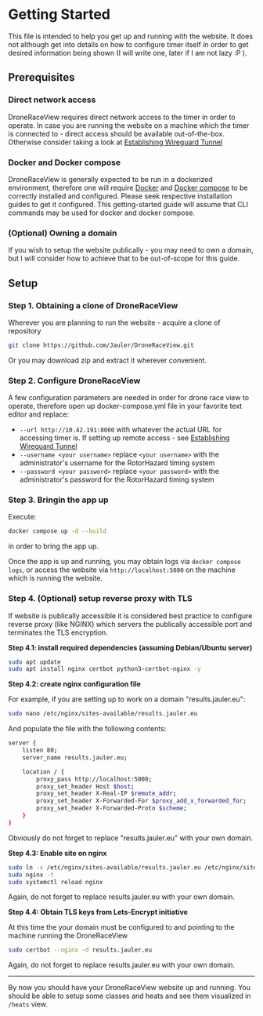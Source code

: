 # Getting Started

This file is intended to help you get up and running with the website.
It does not although get into details on how to configure timer itself in order to get desired information being shown (I will write one, later if I am not lazy :P ).

## Prerequisites

### Direct network access

DroneRaceView requires direct network access to the timer in order to operate.
In case you are running the website on a machine which the timer is connected to - direct access should be available out-of-the-box.
Otherwise consider taking a look at [Establishing Wireguard Tunnel](doc/establishing-wireguard-tunnel.md)

### Docker and Docker compose

DroneRaceView is generally expected to be run in a dockerized environment, therefore one will require [Docker](https://www.docker.com/) and [Docker compose](https://docs.docker.com/compose/) to be correctly installed and configured.
Please seek respective installation guides to get it configured.
This getting-started guide will assume that CLI commands may be used for docker and docker compose.


### (Optional) Owning a domain

If you wish to setup the website publically - you may need to own a domain, but I will consider how to achieve that to be out-of-scope for this guide.


## Setup

### Step 1. Obtaining a clone of DroneRaceView

Wherever you are planning to run the website - acquire a clone of repository

```bash
git clone https://github.com/Jauler/DroneRaceView.git
```

Or you may download zip and extract it wherever convenient.

### Step 2. Configure DroneRaceView

A few configuration parameters are needed in order for drone race view to operate, therefore open up docker-compose.yml file in your favorite text editor and replace:
- `--url http://10.42.191:8000` with whatever the actual URL for accessing timer is. If setting up remote access - see [Establishing Wireguard Tunnel](doc/establishing-wireguard-tunnel.md)
- `--username <your username>` replace `<your username>` with the administrator's username for the RotorHazard timing system
- `--password <your password>` replace `<your password>` with the administrator's password for the RotorHazard timing system


### Step 3. Bringin the app up

Execute:
```bash
docker compose up -d --build
```

in order to bring the app up.

Once the app is up and running, you may obtain logs via `docker compose logs`, or access the website via `http://localhost:5000` on the machine which is running the website.

### Step 4. (Optional) setup reverse proxy with TLS

If website is publically accessible it is considered best practice to configure reverse proxy (like NGINX) which servers the publically accessible port and terminates the TLS encryption.

__Step 4.1: install required dependencies (assuming Debian/Ubuntu server)__

```bash
sudo apt update
sudo apt install nginx certbot python3-certbot-nginx -y
```

__Step 4.2: create nginx configuration file__

For example, if you are setting up to work on a domain "results.jauler.eu":
```bash
sudo nano /etc/nginx/sites-available/results.jauler.eu
```

And populate the file with the following contents:
```bash
server {
    listen 80;
    server_name results.jauler.eu;

    location / {
        proxy_pass http://localhost:5000;
        proxy_set_header Host $host;
        proxy_set_header X-Real-IP $remote_addr;
        proxy_set_header X-Forwarded-For $proxy_add_x_forwarded_for;
        proxy_set_header X-Forwarded-Proto $scheme;
    }
}
```

Obviously do not forget to replace "results.jauler.eu" with your own domain.

__Step 4.3: Enable site on nginx__

```bash
sudo ln -s /etc/nginx/sites-available/results.jauler.eu /etc/nginx/sites-enabled/
sudo nginx -t
sudo systemctl reload nginx
```
Again, do not forget to replace results.jauler.eu with your own domain.

__Step 4.4: Obtain TLS keys from Lets-Encrypt initiative__

At this time the your domain must be configured to and pointing to the machine running the DroneRaceView
```bash
sudo certbot --nginx -d results.jauler.eu
```
Again, do not forget to replace results.jauler.eu with your own domain.

---

By now you should have your DroneRaceView website up and running.
You should be able to setup some classes and heats and see them visualized in `/heats` view.




